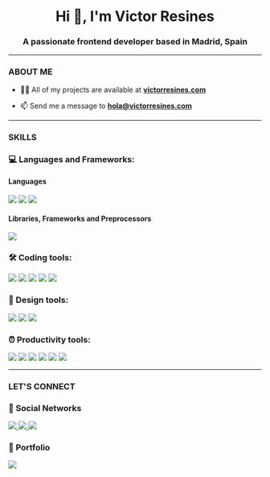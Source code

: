<h1 align="center">Hi 👋, I'm Victor Resines</h1>
<h3 align="center">A passionate frontend developer based in Madrid, Spain</h3>
<!---
Agregar: Typescript, React, Tailwind, Bootstrap, Jquery. Node, Express, DB. Linux.
-->
<hr>

<h3 align="left">ABOUT ME</h3>

- 👨‍💻 All of my projects are available at **<a href="https://www.victorresines.com" target="_blank">victorresines.com</a>**

<!---
- 📝 Sometimes I write articles on **<a href="https://blog.victorresines.com" target="_blank">blog.victorresines.com</a>**
-->

- 📫 Send me a message to **hola@victorresines.com**

<hr>
<h3 align="left">SKILLS</h3>
<h3 align="left">💻 Languages and Frameworks:</h3>

<p align="left"> 
<h4>Languages</h4>
<p>
  <img src="https://img.shields.io/badge/HTML5-E34F26?style=for-the-badge&logo=html5&logoColor=white">
  <img src="https://img.shields.io/badge/CSS3-1572B6?style=for-the-badge&logo=css3&logoColor=white">
  <img src="https://img.shields.io/badge/JavaScript-F7DF1E?style=for-the-badge&logo=javascript&logoColor=black">
  <!---
  <img src="https://img.shields.io/badge/TypeScript-007ACC?style=for-the-badge&logo=typescript&logoColor=white">
-->
</p>

<h4>Libraries, Frameworks and Preprocessors</h4>

<p>
  <!---
  <img src="https://img.shields.io/badge/React-20232A?style=for-the-badge&logo=react&logoColor=61DAFB">
  <img src="https://img.shields.io/badge/Tailwind_CSS-38B2AC?style=for-the-badge&logo=tailwind-css&logoColor=white">
-->
  <img src="https://img.shields.io/badge/Sass-CC6699?style=for-the-badge&logo=sass&logoColor=white">
</p>

  <h3 align="left">🛠️ Coding tools:</h3>
  <p align="left"> 
   <img src="https://img.shields.io/badge/Git-F05032?style=for-the-badge&logo=git&logoColor=white">
  <img src="https://img.shields.io/badge/GitHub-100000?style=for-the-badge&logo=github&logoColor=white">
  <img src="https://img.shields.io/badge/Visual_Studio_Code-0078D4?style=for-the-badge&logo=visual%20studio%20code&logoColor=white">
  <img src="https://img.shields.io/badge/prettier-1A2C34?style=for-the-badge&logo=prettier&logoColor=F7BA3E">
  <img src="https://img.shields.io/badge/eslint-3A33D1?style=for-the-badge&logo=eslint&logoColor=white">
 
  
 </p>

<!---
<h3>
 ★  Back Badges
</h3> 
<p>
  <img src="https://img.shields.io/badge/Node.js-339933?style=for-the-badge&logo=nodedotjs&logoColor=white">
  <img src="https://img.shields.io/badge/Express.js-000000?style=for-the-badge&logo=express&logoColor=white">
  <img src="https://img.shields.io/badge/MongoDB-white?style=for-the-badge&logo=mongodb&logoColor=4EA94B">
</p>

  </p>
  -->
  




  <h3 align="left">📐 Design tools:</h3>
  <p align="left"> 
  <img src="https://img.shields.io/badge/Figma-F24E1E?style=for-the-badge&logo=figma&logoColor=white">
  <img src="https://img.shields.io/badge/Adobe%20Illustrator-FF9A00?style=for-the-badge&logo=adobe%20illustrator&logoColor=white">
  <img src="https://img.shields.io/badge/Adobe%20Photoshop-31A8FF?style=for-the-badge&logo=Adobe%20Photoshop&logoColor=black">
 </p>

  <h3 align="left">⏰ Productivity tools:</h3>
  <p align="left">
  <img src="https://img.shields.io/badge/Jira-0052CC?style=for-the-badge&logo=Jira&logoColor=white">
  <img src="https://img.shields.io/badge/Notion-000000?style=for-the-badge&logo=notion&logoColor=white">
  <img src="https://img.shields.io/badge/Trello-0052CC?style=for-the-badge&logo=trello&logoColor=white">
  <img src="https://img.shields.io/badge/Slack-4A154B?style=for-the-badge&logo=slack&logoColor=white">
  <img src="https://img.shields.io/badge/Google%20Sheets-34A853?style=for-the-badge&logo=google-sheets&logoColor=white">
  <img src="https://img.shields.io/badge/Microsoft_Excel-217346?style=for-the-badge&logo=microsoft-excel&logoColor=white">
 </p>



  <!---
  <hr>
<h3 align="left">STATS</h3>

  <table>
  <tr>
    <td valign="top"><img src="https://github-readme-stats.vercel.app/api/top-langs/?username=VictorResines&theme=tokyonight&hide_border=true&card_width=450em)]"/></td>
    <td valign="top"><img height="180em" src="https://github-readme-stats.vercel.app/api?username=VictorResines&show_icons=true&hide_border=true&&count_private=true&include_all_commits=true&theme=tokyonight&hide_stars=false" /></td>
  </tr>
</table>
 <p align="left">
  Thank you <a target="_blank" href="https://github.com/anuraghazra/github-readme-stats">Anuraghazra</a>
 </p>
</p>
  -->
<hr>
<h3 align="left">LET'S CONNECT</h3>
<h3 align="left">🔌 Social Networks</h3>
<p align="left">
  <a href="https://www.linkedin.com/in/victorresines/">
    <img src="https://img.shields.io/badge/LinkedIn-0077B5?style=for-the-badge&logo=linkedin&logoColor=white" target="blank">
  </a>
  <a href="https://twitter.com/VictorResines">
    <img src="https://img.shields.io/badge/Twitter-1DA1F2?style=for-the-badge&logo=twitter&logoColor=white" target="blank">
  </a>
  <a href="https://hashnode.com/@VictorResines">
    <img src="https://img.shields.io/badge/Hashnode-2962FF?style=for-the-badge&logo=hashnode&logoColor=white" target="blank">
  </a>
</p>
<h3 align="left">💼 Portfolio</h3>
<p align="left">
  <a href="https://www.victorresines.com/">
    <img src="https://img.shields.io/badge/website-000000?style=for-the-badge&logo=About.me&logoColor=white" target="blank">
  </a>

